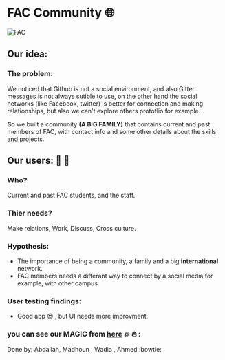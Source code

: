 # FAC Community :globe_with_meridians: 

![FAC](https://media.licdn.com/media/p/8/005/0a3/300/0f370ec.png)
## Our idea:
### The problem: 
We noticed that Github is not a social environment, and also Gitter messages is not always sutible to use, on the other hand the social networks (like Facebook, twitter) is better for connection and making relationships, but also we can't explore others protoflio for example.

**So** we built a community **(A BIG FAMILY)** that contains current and past members of FAC, with contact info and some other details about the skills and projects.

## Our users: :two_men_holding_hands: :two_women_holding_hands:
### Who? 
Current and past FAC students, and the staff.
### Thier needs?
Make relations, Work, Discuss, Cross culture.
### Hypothesis: 
* The importance of being a community, a family and a big **international** network.
*  FAC members needs a differant way to connect by a social media for example, with other campus. 

### User testing findings:
* Good app :heart_eyes: , but UI needs more improvment.

### you can see our MAGIC from [here](https://invis.io/3KDITYLYS) :boom: :fire: :

Done by: Abdallah, Madhoun , Wadia , Ahmed :bowtie: .

